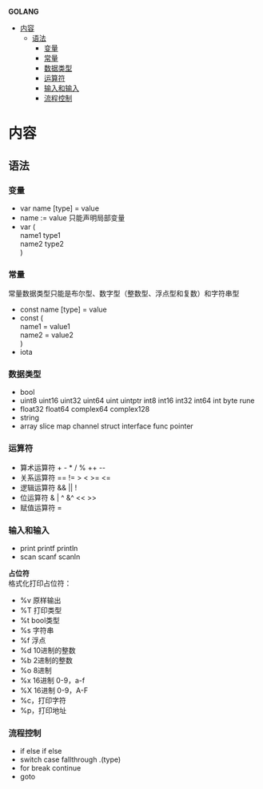 **GOLANG**
- [内容](#内容)
  - [语法](#语法)
    - [变量](#变量)
    - [常量](#常量)
    - [数据类型](#数据类型)
    - [运算符](#运算符)
    - [输入和输入](#输入和输入)
    - [流程控制](#流程控制)


# 内容 #
## 语法 ##
### 变量 ###
- var name [type] = value
- name := value 只能声明局部变量
- var (  
    name1 type1  
    name2 type2  
  )  

### 常量 ###
常量数据类型只能是布尔型、数字型（整数型、浮点型和复数）和字符串型  
- const name [type] = value
- const (  
    name1 = value1  
    name2 = value2  
  )  
- iota  

### 数据类型 ###
- bool
- uint8 uint16 uint32 uint64 uint uintptr int8 int16 int32 int64 int byte rune
- float32 float64 complex64 complex128
- string
- array slice map channel struct interface func pointer

### 运算符 ###
- 算术运算符 + - * / % ++ --
- 关系运算符 == != > < >= <=
- 逻辑运算符 && || !
- 位运算符 & | ^ &^ << >>
- 赋值运算符 =

### 输入和输入 ###
- print printf println
- scan scanf scanln

**占位符**  
格式化打印占位符：
- %v 原样输出
- %T 打印类型
- %t bool类型
- %s 字符串
- %f 浮点
- %d 10进制的整数
- %b 2进制的整数
- %o 8进制
- %x 16进制 0-9，a-f
- %X 16进制 0-9，A-F
- %c，打印字符
- %p，打印地址

### 流程控制 ###
- if else if else
- switch case fallthrough .(type)
- for break continue
- goto